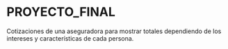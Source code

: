 # PROYECTO_FINAL
Cotizaciones de una aseguradora para mostrar totales dependiendo de los intereses y características de cada persona.
